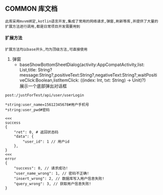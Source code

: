 ## COMMON 库文档
    此库采用mvvm绑定,kotlin语言开发,集成了常用的网络请求,弹窗,刷新等库,并提供了大量的扩展方法进行调用,都是日常项目开发需要用到


#### 扩展方法
    扩展方法均以base开头,均为顶级方法,可直接使用
1. 弹窗
    - baseShowBottomSheetDialog(activity:AppCompatActivity,list: List<String>,title: String?message:String?,positiveText:String?,negativeText:String?,waitPositiveClick:Boolean,listItemClick: ((index: Int, txt: String) -> Unit)?)  
展示一个底部弹出对话框


~~~[api]
post:/justForTest/api/user/userLogin

*string:user_name=15612345678#用户手机号
*string:user_pwd#密码

<<<
success
{
    "ret": 0, # 返回状态码
    "data": {
        "user_id": 1 // 用户id
    },
}
<<<
error
{
    "success": 0, // 请求成功!
    "user_name_wrong": 1, // 密码不正确!
    "insert_wrong": 2, // 数据库写入用户信息失败!
    "query_wrong": 3, // 获取用户信息失败!
}
~~~